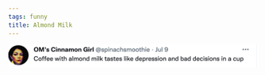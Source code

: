 ```yaml
---
tags: funny
title: Almond Milk
---
```


![coffeealmondmilk](https://raw.githubusercontent.com/muneer78/muneer78.github.io/master/images/coffeealmondmilk.png)
